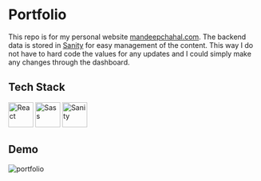 # Portfolio

This repo is for my personal website [mandeepchahal.com](https://mandeepchahal.com/). The backend data is stored in [Sanity](https://www.sanity.io/) for easy management of the content. This way I do not have to hard code the values for any updates and I could simply make any changes through the dashboard.

## Tech Stack

<a href="https://reactjs.org/" title="React"><img src="https://github.com/get-icon/geticon/raw/master/icons/react.svg" alt="React" height="50px"></a>
<a href="https://sass-lang.com/" title="Sass"><img src="https://github.com/get-icon/geticon/raw/master/icons/sass.svg" alt="Sass" height="50px"></a>
<a href="https://www.sanity.io/" title="Sanity"><img src="https://github.com/get-icon/geticon/raw/master/icons/sanity.svg" alt="Sanity" height="50px"></a>

## Demo
![portfolio](https://user-images.githubusercontent.com/99150991/182756238-a7509b67-f6b5-49b5-b47c-20c4b69dbbcd.png)
